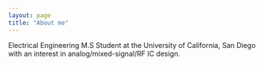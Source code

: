 ```yaml
---
layout: page
title: "About me"
---
```


Electrical Engineering M.S Student at the University of California, San Diego with an interest in analog/mixed-signal/RF IC design.
